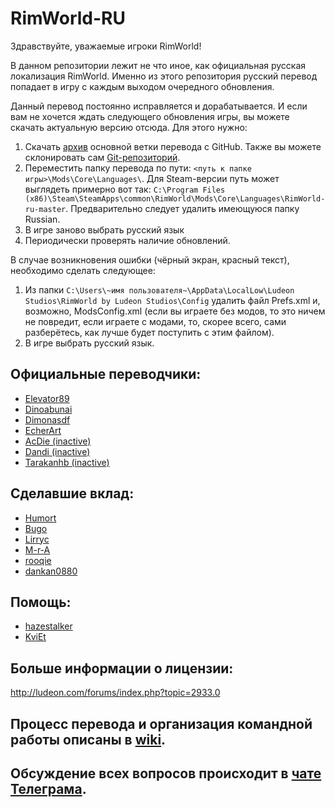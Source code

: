 # RimWorld-RU
﻿Здравствуйте, уважаемые игроки RimWorld!

В данном репозитории лежит не что иное, как официальная русская локализация RimWorld. Именно из этого репозитория русский перевод попадает в игру с каждым выходом очередного обновления.

Данный перевод постоянно исправляется и дорабатывается. И если вам не хочется ждать следующего обновления игры, вы можете скачать актуальную версию отсюда. Для этого нужно:

1. Скачать [архив](https://github.com/Ludeon/RimWorld-ru/archive/master.zip) основной ветки перевода с GitHub. Также вы можете склонировать сам [Git-репозиторий](https://github.com/Ludeon/RimWorld-ru).
2. Переместить папку перевода по пути:
`<путь к папке игры>\Mods\Core\Languages\`.
Для Steam-версии путь может выглядеть примерно вот так:
`C:\Program Files (x86)\Steam\SteamApps\common\RimWorld\Mods\Core\Languages\RimWorld-ru-master`.
Предварительно следует удалить имеющуюся папку Russian.
3. В игре заново выбрать русский язык
4. Периодически проверять наличие обновлений.

В случае возникновения ошибки (чёрный экран, красный текст), необходимо сделать следующее:

1. Из папки `C:\Users\~имя пользователя~\AppData\LocalLow\Ludeon Studios\RimWorld by Ludeon Studios\Config` удалить файл Prefs.xml и, возможно, ModsConfig.xml (если вы играете без модов, то это ничем не повредит, если играете с модами, то, скорее всего, сами разберётесь, как лучше будет поступить с этим файлом).
2. В игре выбрать русский язык.

## Официальные переводчики:
* [Elevator89](https://github.com/Elevator89)
* [Dinoabunai](https://github.com/Dinoabunai)
* [Dimonasdf](https://github.com/Dimonasdf)
* [EcherArt](https://github.com/EcherArt)
* [AcDie (inactive)](https://github.com/AcDie)
* [Dandi (inactive)](https://github.com/Dandi91)
* [Tarakanhb (inactive)](https://github.com/Tarakanhb)


## Сделавшие вклад:
* [Humort](https://github.com/Humort)
* [Bugo](https://github.com/dragomano)
* [Lirryc](https://github.com/Lirryc)
* [M-r-A](https://github.com/M-r-A)
* [rooqie](https://github.com/rooqie)
* [dankan0880](https://github.com/dankan0880)


## Помощь:
* [hazestalker](https://github.com/hazestalker)
* [KviEt](https://github.com/KviEt)


## Больше информации о лицензии:
http://ludeon.com/forums/index.php?topic=2933.0

## Процесс перевода и организация командной работы описаны в [wiki](https://github.com/Ludeon/RimWorld-ru/wiki).
## Обсуждение всех вопросов происходит в [чате](https://telegram.me/joinchat/EBLEqgn9X2kXe_oDrrAMsA) [Телеграма](https://telegram.org/).
